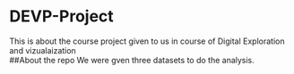 # DEVP-Project
This is about the course project given to us in course of Digital Exploration and vizualaization <br>
##About the repo
We were gven three datasets to do the analysis. <br>
